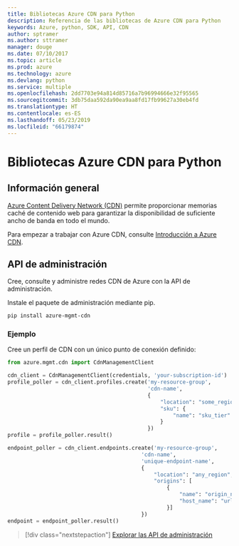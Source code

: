 ```yaml
---
title: Bibliotecas Azure CDN para Python
description: Referencia de las bibliotecas de Azure CDN para Python
keywords: Azure, python, SDK, API, CDN
author: sptramer
ms.author: sttramer
manager: douge
ms.date: 07/10/2017
ms.topic: article
ms.prod: azure
ms.technology: azure
ms.devlang: python
ms.service: multiple
ms.openlocfilehash: 2dd7703e94a814d85716a7b96994666e32f95565
ms.sourcegitcommit: 3db75daa592da90ea9aa8fd17fb99627a30eb4fd
ms.translationtype: HT
ms.contentlocale: es-ES
ms.lasthandoff: 05/23/2019
ms.locfileid: "66179874"
---
```

# <a name="azure-cdn-libraries-for-python"></a>Bibliotecas Azure CDN para Python

## <a name="overview"></a>Información general

[Azure Content Delivery Network (CDN)](https://docs.microsoft.com/en-us/azure/cdn/cdn-overview) permite proporcionar memorias caché de contenido web para garantizar la disponibilidad de suficiente ancho de banda en todo el mundo.

Para empezar a trabajar con Azure CDN, consulte [Introducción a Azure CDN](https://docs.microsoft.com/en-us/azure/cdn/cdn-create-new-endpoint).

## <a name="management-apis"></a>API de administración

Cree, consulte y administre redes CDN de Azure con la API de administración.

Instale el paquete de administración mediante pip.

```bash
pip install azure-mgmt-cdn
```

### <a name="example"></a>Ejemplo

Cree un perfil de CDN con un único punto de conexión definido:

```python
from azure.mgmt.cdn import CdnManagementClient

cdn_client = CdnManagementClient(credentials, 'your-subscription-id')
profile_poller = cdn_client.profiles.create('my-resource-group',
                                            'cdn-name',
                                            {
                                                "location": "some_region", 
                                                "sku": {
                                                    "name": "sku_tier"
                                                } 
                                            })
profile = profile_poller.result()

endpoint_poller = cdn_client.endpoints.create('my-resource-group',
                                          'cdn-name',
                                          'unique-endpoint-name', 
                                          { 
                                              "location": "any_region", 
                                              "origins": [
                                                  {
                                                      "name": "origin_name", 
                                                      "host_name": "url"
                                                  }]
                                          })
endpoint = endpoint_poller.result()
```

> [!div class="nextstepaction"]
> [Explorar las API de administración](/python/api/overview/azure/cdn/management)
